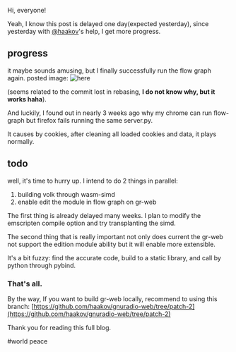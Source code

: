 Hi, everyone!

Yeah, I know this post is delayed one day(expected yesterday), since yesterday with [@haakov](https://github.com/haakov)'s help, I get more progress.

## progress
it maybe sounds amusing, but I finally successfully run the flow graph again. posted image: ![here](https://s1.328888.xyz/2022/08/02/FdOF5.jpg)

(seems related to the commit lost in rebasing, **I do not know why, but it works haha**).

And luckily, I found out in nearly 3 weeks ago why my chrome can run flow-graph but firefox fails running the same server.py.

It causes by cookies, after cleaning all loaded cookies and data, it plays normally.

## todo
well, it's time to hurry up.
I intend to do 2 things in parallel:

1. building volk through wasm-simd
2. enable edit the module in flow graph on gr-web


The first thing is already delayed many weeks. I plan to modify the emscripten compile option and try transplanting the simd.


The second thing that is really important not only does current the gr-web not support the edition module ability but it will enable more extensible.


It's a bit fuzzy:
find the accurate code, build to a static library, and call by python through pybind.



### That's all.
By the way, If you want to build gr-web locally, recommend to using this branch:
[https://github.com/haakov/gnuradio-web/tree/patch-2](https://github.com/haakov/gnuradio-web/tree/patch-2)


Thank you for reading this full blog. 

\#world peace

